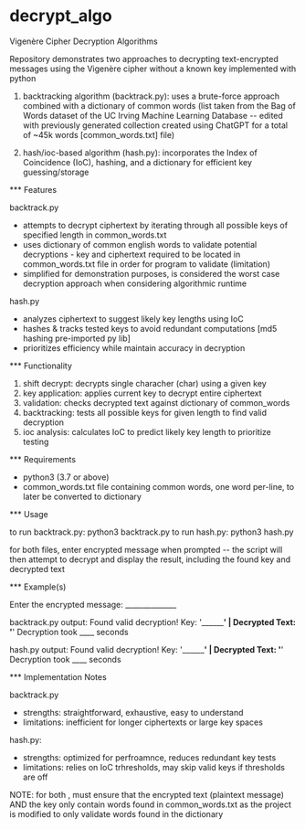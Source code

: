 # decrypt_algo

Vigenère Cipher Decryption Algorithms

Repository demonstrates two approaches to decrypting text-encrypted messages using the Vigenère cipher
without a known key implemented with python

1. backtracking algorithm (backtrack.py):  uses a brute-force approach combined with a dictionary of 
   common words (list taken from the Bag of Words dataset of the UC Irving Machine Learning Database
   -- edited with previously generated collection created using ChatGPT for a total of ~45k words
   [common_words.txt] file)

2. hash/ioc-based algorithm (hash.py): incorporates the Index of Coincidence (IoC), hashing, and a
   dictionary for efficient key guessing/storage


*** Features

backtrack.py
- attempts to decrypt ciphertext by iterating through all possible keys of specified length in 
  common_words.txt
- uses dictionary of common english words to validate potential decryptions - key and ciphertext 
  required to be located in common_words.txt file in order for program to validate (limitation)
- simplified for demonstration purposes, is considered the worst case decryption approach when
  considering algorithmic runtime

hash.py
- analyzes ciphertext to suggest likely key lengths using IoC 
- hashes & tracks tested keys to avoid redundant computations [md5 hashing pre-imported py lib]
- prioritizes efficiency while maintain accuracy in decryption


*** Functionality

1. shift decrypt: decrypts single characher (char) using a given key
2. key application: applies current key to decrypt entire ciphertext
3. validation: checks decrypted text against dictionary of common_words
4. backtracking: tests all possible keys for given length to find valid decryption
5. ioc analysis: calculates IoC to predict likely key length to prioritize testing


*** Requirements

- python3 (3.7 or above)
- common_words.txt file containing common words, one word per-line, to later be converted to dictionary


*** Usage

to run backtrack.py:  python3 backtrack.py
to run hash.py:       python3 hash.py

for both files, enter encrypted message when prompted -- the script will then attempt to decrypt 
and display the result, including the found key and decrypted text


*** Example(s)

Enter the encrypted message: ______________

backtrack.py output:
Found valid decryption!
Key: '______________' | Decrypted Text: '________'
Decryption took ____ seconds

hash.py output:
Found valid decryption!
Key: '______________' | Decrypted Text: '________'
Decryption took ____ seconds


*** Implementation Notes

backtrack.py
- strengths: straightforward, exhaustive, easy to understand
- limitations: inefficient for longer ciphertexts or large key spaces

hash.py:
- strengths: optimized for perfroamnce, reduces redundant key tests
- limitations: relies on IoC trhresholds, may skip valid keys if thresholds are off

NOTE: for both , must ensure that the encrypted text (plaintext message) AND the key only contain words found in common_words.txt
      as the project is modified to only validate words found in the dictionary
